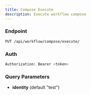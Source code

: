 ```yaml
---
title: Compose Execute
description: Execute workflow compose
---
```


### Endpoint

```bash
PUT /api/workflow/compose/execute/
```

### Auth

```bash
Authorization: Bearer <token>
```

### Query Parameters

- **identity** (default "test")

